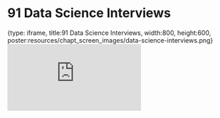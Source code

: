 # 91 Data Science Interviews
 
{type: iframe, title:91 Data Science Interviews, width:800, height:600, poster:resources/chapt_screen_images/data-science-interviews.png}
![](https://datatrail-jhu.github.io/DataTrail/no_toc/data-science-interviews.html)
 

 
